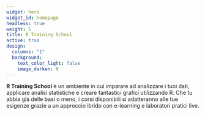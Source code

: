 ```yaml
---
widget: hero
widget_id: homepage
headless: true
weight: 5
title: R Training School
active: true
design:
  columns: "1"
  background:
    text_color_light: false
    image_darken: 0
---
```

**R Training School** è un ambiente in cui imparare ad analizzare i tuoi dati, applicare analisi statistiche e creare fantastici grafici utilizzando R. Che tu abbia già delle basi o meno, i corsi disponibili si adatteranno alle tue esigenze grazie a un approccio ibrido con e-learning e laboratori pratici live.